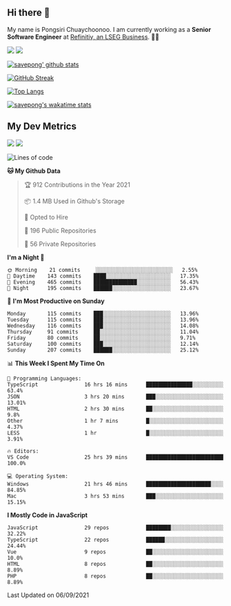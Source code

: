## Hi there 👋

My name is Pongsiri Chuaychoonoo. I am currently working as a **Senior Software Engineer** at [Refinitiv, an LSEG Business](https://www.refinitiv.com). 👨‍💻

[<img src="https://img.shields.io/badge/savepong.com-%230077B5.svg?&style=for-the-badge&color=81e6d9" />](https://savepong.com)
[<img src="https://img.shields.io/badge/linkedin-%230077B5.svg?&style=for-the-badge&logo=linkedin&logoColor=white" />](https://www.linkedin.com/in/savepong)

[![savepong' github stats](https://github-readme-stats.vercel.app/api?username=savepong&show_icons=true&count_private=true&theme=gotham&hide_border=true&bg_color=00000000&text_color=768390FF)](https://savepong.com/posts/stats)

[![GitHub Streak](https://github-readme-streak-stats.herokuapp.com?user=savepong&theme=gotham&hide_border=true&background=00000000&dates=768390FF)](https://savepong.com/posts/stats)

[![Top Langs](https://github-readme-stats.vercel.app/api/top-langs/?username=savepong&layout=compact&langs_count=10&theme=gotham&hide_border=true&bg_color=00000000&text_color=768390FF)](https://savepong.com/posts/stats)

[![savepong's wakatime stats](https://github-readme-stats.vercel.app/api/wakatime?username=@savepong&layout=default&theme=gotham&hide_border=true&bg_color=00000000&text_color=768390FF)](https://savepong.com/posts/stats)

## My Dev Metrics

[![](https://komarev.com/ghpvc/?username=savepong&color=blue&label=Profile%20Views)](https://github.com/savepong)
[![](https://img.shields.io/github/followers/savepong?label=GitHub%20Followers)](https://github.com/savepong)

<!--START_SECTION:waka-->
![Lines of code](https://img.shields.io/badge/From%20Hello%20World%20I%27ve%20Written-8.8%20million%20lines%20of%20code-blue)

**🐱 My Github Data** 

> 🏆 912 Contributions in the Year 2021
 > 
> 📦 1.4 MB Used in Github's Storage 
 > 
> 💼 Opted to Hire
 > 
> 📜 196 Public Repositories 
 > 
> 🔑 56 Private Repositories  
 > 
**I'm a Night 🦉** 

```text
🌞 Morning    21 commits     ░░░░░░░░░░░░░░░░░░░░░░░░░   2.55% 
🌆 Daytime    143 commits    ████░░░░░░░░░░░░░░░░░░░░░   17.35% 
🌃 Evening    465 commits    ██████████████░░░░░░░░░░░   56.43% 
🌙 Night      195 commits    ██████░░░░░░░░░░░░░░░░░░░   23.67%

```
📅 **I'm Most Productive on Sunday** 

```text
Monday       115 commits    ███░░░░░░░░░░░░░░░░░░░░░░   13.96% 
Tuesday      115 commits    ███░░░░░░░░░░░░░░░░░░░░░░   13.96% 
Wednesday    116 commits    ███░░░░░░░░░░░░░░░░░░░░░░   14.08% 
Thursday     91 commits     ██░░░░░░░░░░░░░░░░░░░░░░░   11.04% 
Friday       80 commits     ██░░░░░░░░░░░░░░░░░░░░░░░   9.71% 
Saturday     100 commits    ███░░░░░░░░░░░░░░░░░░░░░░   12.14% 
Sunday       207 commits    ██████░░░░░░░░░░░░░░░░░░░   25.12%

```


📊 **This Week I Spent My Time On** 

```text
💬 Programming Languages: 
TypeScript               16 hrs 16 mins      ███████████████░░░░░░░░░░   63.4% 
JSON                     3 hrs 20 mins       ███░░░░░░░░░░░░░░░░░░░░░░   13.01% 
HTML                     2 hrs 30 mins       ██░░░░░░░░░░░░░░░░░░░░░░░   9.8% 
Other                    1 hr 7 mins         █░░░░░░░░░░░░░░░░░░░░░░░░   4.37% 
LESS                     1 hr                █░░░░░░░░░░░░░░░░░░░░░░░░   3.91%

🔥 Editors: 
VS Code                  25 hrs 39 mins      █████████████████████████   100.0%

💻 Operating System: 
Windows                  21 hrs 46 mins      █████████████████████░░░░   84.85% 
Mac                      3 hrs 53 mins       ███░░░░░░░░░░░░░░░░░░░░░░   15.15%

```

**I Mostly Code in JavaScript** 

```text
JavaScript               29 repos            ████████░░░░░░░░░░░░░░░░░   32.22% 
TypeScript               22 repos            ██████░░░░░░░░░░░░░░░░░░░   24.44% 
Vue                      9 repos             ██░░░░░░░░░░░░░░░░░░░░░░░   10.0% 
HTML                     8 repos             ██░░░░░░░░░░░░░░░░░░░░░░░   8.89% 
PHP                      8 repos             ██░░░░░░░░░░░░░░░░░░░░░░░   8.89%

```



 Last Updated on 06/09/2021
<!--END_SECTION:waka-->

<!--
**savepong/savepong** is a ✨ _special_ ✨ repository because its `README.md` (this file) appears on your GitHub profile.

Here are some ideas to get you started:

- 🔭 I’m currently working on WebComponents and TypeScript.
- 🌱 I’m currently learning ...
- 👯 I’m looking to collaborate on ...
- 🤔 I’m looking for help with ...
- 💬 Ask me about ...
- 📫 How to reach me: ...
- 😄 Pronouns: ...
- ⚡ Fun fact: ...
-->
